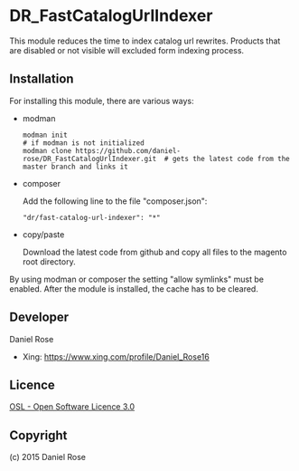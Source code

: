 DR_FastCatalogUrlIndexer
========================
This module reduces the time to index catalog url rewrites. Products that are disabled or not visible will excluded form indexing process.

Installation
-------
For installing this module, there are various ways:

* modman
  
  ```
  modman init 																# if modman is not initialized
  modman clone https://github.com/daniel-rose/DR_FastCatalogUrlIndexer.git	# gets the latest code from the master branch and links it
  ```

* composer

  Add the following line to the file "composer.json":

  `"dr/fast-catalog-url-indexer": "*"`

* copy/paste

  Download the latest code from github and copy all files to the magento root directory.

By using modman or composer the setting "allow symlinks" must be enabled. After the module is installed, the cache has to be cleared.

Developer
---------
Daniel Rose
* Xing: https://www.xing.com/profile/Daniel_Rose16

Licence
-------
[OSL - Open Software Licence 3.0](http://opensource.org/licenses/osl-3.0.php)

Copyright
---------
(c) 2015 Daniel Rose